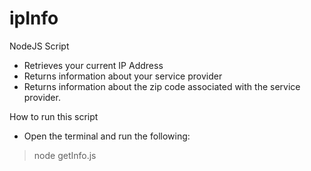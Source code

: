 # ipInfo
NodeJS Script
- Retrieves your current IP Address
- Returns information about your service provider
- Returns information about the zip code associated with the service provider.

How to run this script
- Open the terminal and run the following:
> node getInfo.js
